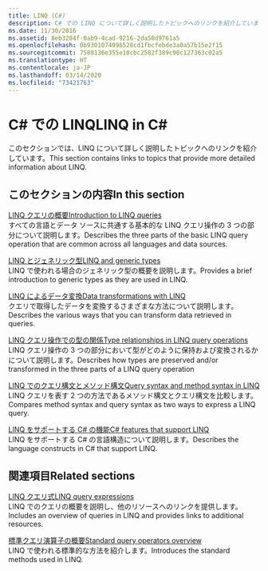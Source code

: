 ```yaml
---
title: LINQ (C#)
description: C# での LINQ について詳しく説明したトピックへのリンクを紹介しています。
ms.date: 11/30/2016
ms.assetid: 8eb3284f-0ab9-4cad-9216-2da58d9761a5
ms.openlocfilehash: 0b9301074996528cd1fbcfebde3a0a57b15e2f15
ms.sourcegitcommit: 7588136e355e10cbc2582f389c90c127363c02a5
ms.translationtype: HT
ms.contentlocale: ja-JP
ms.lasthandoff: 03/14/2020
ms.locfileid: "73421763"
---
```

# <a name="linq-in-c"></a><span data-ttu-id="32dba-103">C\# での LINQ</span><span class="sxs-lookup"><span data-stu-id="32dba-103">LINQ in C\#</span></span>

<span data-ttu-id="32dba-104">このセクションでは、LINQ について詳しく説明したトピックへのリンクを紹介しています。</span><span class="sxs-lookup"><span data-stu-id="32dba-104">This section contains links to topics that provide more detailed information about LINQ.</span></span>

## <a name="in-this-section"></a><span data-ttu-id="32dba-105">このセクションの内容</span><span class="sxs-lookup"><span data-stu-id="32dba-105">In this section</span></span>

[<span data-ttu-id="32dba-106">LINQ クエリの概要</span><span class="sxs-lookup"><span data-stu-id="32dba-106">Introduction to LINQ queries</span></span>](../programming-guide/concepts/linq/introduction-to-linq-queries.md)  
<span data-ttu-id="32dba-107">すべての言語とデータ ソースに共通する基本的な LINQ クエリ操作の 3 つの部分について説明します。</span><span class="sxs-lookup"><span data-stu-id="32dba-107">Describes the three parts of the basic LINQ query operation that are common across all languages and data sources.</span></span>  

[<span data-ttu-id="32dba-108">LINQ とジェネリック型</span><span class="sxs-lookup"><span data-stu-id="32dba-108">LINQ and generic types</span></span>](../programming-guide/concepts/linq/linq-and-generic-types.md)  
<span data-ttu-id="32dba-109">LINQ で使われる場合のジェネリック型の概要を説明します。</span><span class="sxs-lookup"><span data-stu-id="32dba-109">Provides a brief introduction to generic types as they are used in LINQ.</span></span>

[<span data-ttu-id="32dba-110">LINQ によるデータ変換</span><span class="sxs-lookup"><span data-stu-id="32dba-110">Data transformations with LINQ</span></span>](../programming-guide/concepts/linq/data-transformations-with-linq.md)  
<span data-ttu-id="32dba-111">クエリで取得したデータを変換するさまざまな方法について説明します。</span><span class="sxs-lookup"><span data-stu-id="32dba-111">Describes the various ways that you can transform data retrieved in queries.</span></span>

[<span data-ttu-id="32dba-112">LINQ クエリ操作での型の関係</span><span class="sxs-lookup"><span data-stu-id="32dba-112">Type relationships in LINQ query operations</span></span>](../programming-guide/concepts/linq/type-relationships-in-linq-query-operations.md)  
<span data-ttu-id="32dba-113">LINQ クエリ操作の 3 つの部分において型がどのように保持および変換されるかについて説明します。</span><span class="sxs-lookup"><span data-stu-id="32dba-113">Describes how types are preserved and/or transformed in the three parts of a LINQ query operation</span></span>

[<span data-ttu-id="32dba-114">LINQ でのクエリ構文とメソッド構文</span><span class="sxs-lookup"><span data-stu-id="32dba-114">Query syntax and method syntax in LINQ</span></span>](../programming-guide/concepts/linq/query-syntax-and-method-syntax-in-linq.md)  
<span data-ttu-id="32dba-115">LINQ クエリを表す 2 つの方法であるメソッド構文とクエリ構文を比較します。</span><span class="sxs-lookup"><span data-stu-id="32dba-115">Compares method syntax and query syntax as two ways to express a LINQ query.</span></span>

[<span data-ttu-id="32dba-116">LINQ をサポートする C# の機能</span><span class="sxs-lookup"><span data-stu-id="32dba-116">C# features that support LINQ</span></span>](../programming-guide/concepts/linq/features-that-support-linq.md)  
<span data-ttu-id="32dba-117">LINQ をサポートする C# の言語構造について説明します。</span><span class="sxs-lookup"><span data-stu-id="32dba-117">Describes the language constructs in C# that support LINQ.</span></span>

## <a name="related-sections"></a><span data-ttu-id="32dba-118">関連項目</span><span class="sxs-lookup"><span data-stu-id="32dba-118">Related sections</span></span>

[<span data-ttu-id="32dba-119">LINQ クエリ式</span><span class="sxs-lookup"><span data-stu-id="32dba-119">LINQ query expressions</span></span>](index.md)  
<span data-ttu-id="32dba-120">LINQ でのクエリの概要を説明し、他のリソースへのリンクを提供します。</span><span class="sxs-lookup"><span data-stu-id="32dba-120">Includes an overview of queries in LINQ and provides links to additional resources.</span></span>

[<span data-ttu-id="32dba-121">標準クエリ演算子の概要</span><span class="sxs-lookup"><span data-stu-id="32dba-121">Standard query operators overview</span></span>](../programming-guide/concepts/linq/standard-query-operators-overview.md)  
<span data-ttu-id="32dba-122">LINQ で使われる標準的な方法を紹介します。</span><span class="sxs-lookup"><span data-stu-id="32dba-122">Introduces the standard methods used in LINQ.</span></span>
